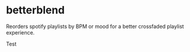 # betterblend
Reorders spotify playlists by BPM or mood for a better crossfaded playlist experience.

Test
